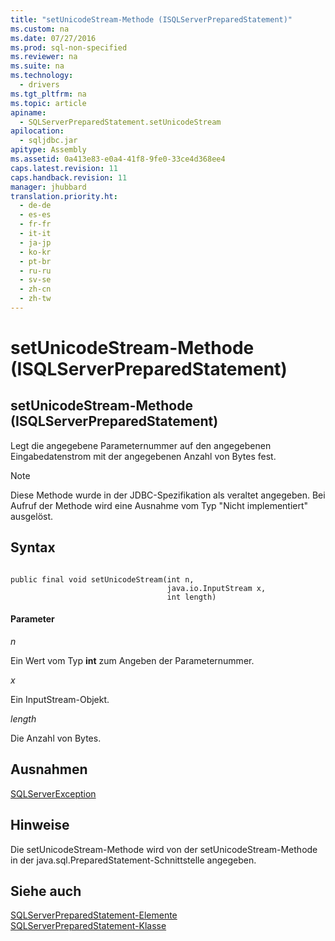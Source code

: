 ```yaml
---
title: "setUnicodeStream-Methode (ISQLServerPreparedStatement)"
ms.custom: na
ms.date: 07/27/2016
ms.prod: sql-non-specified
ms.reviewer: na
ms.suite: na
ms.technology: 
  - drivers
ms.tgt_pltfrm: na
ms.topic: article
apiname: 
  - SQLServerPreparedStatement.setUnicodeStream
apilocation: 
  - sqljdbc.jar
apitype: Assembly
ms.assetid: 0a413e83-e0a4-41f8-9fe0-33ce4d368ee4
caps.latest.revision: 11
caps.handback.revision: 11
manager: jhubbard
translation.priority.ht: 
  - de-de
  - es-es
  - fr-fr
  - it-it
  - ja-jp
  - ko-kr
  - pt-br
  - ru-ru
  - sv-se
  - zh-cn
  - zh-tw
---
```

# setUnicodeStream-Methode (ISQLServerPreparedStatement)
    
## setUnicodeStream\-Methode \(ISQLServerPreparedStatement\)  
 Legt die angegebene Parameternummer auf den angegebenen Eingabedatenstrom mit der angegebenen Anzahl von Bytes fest.  
  
> [!NOTE]  
>  Diese Methode wurde in der JDBC\-Spezifikation als veraltet angegeben. Bei Aufruf der Methode wird eine Ausnahme vom Typ "Nicht implementiert" ausgelöst.  
  
## Syntax  
  
```  
  
public final void setUnicodeStream(int n,  
                                   java.io.InputStream x,  
                                   int length)  
```  
  
#### Parameter  
 *n*  
  
 Ein Wert vom Typ **int** zum Angeben der Parameternummer.  
  
 *x*  
  
 Ein InputStream\-Objekt.  
  
 *length*  
  
 Die Anzahl von Bytes.  
  
## Ausnahmen  
 [SQLServerException](../content/SQLServerException-Class.md)  
  
## Hinweise  
 Die setUnicodeStream\-Methode wird von der setUnicodeStream\-Methode in der java.sql.PreparedStatement\-Schnittstelle angegeben.  
  
## Siehe auch  
 [SQLServerPreparedStatement-Elemente](../content/SQLServerPreparedStatement-Members.md)   
 [SQLServerPreparedStatement-Klasse](../content/SQLServerPreparedStatement-Class.md)  
  
  
